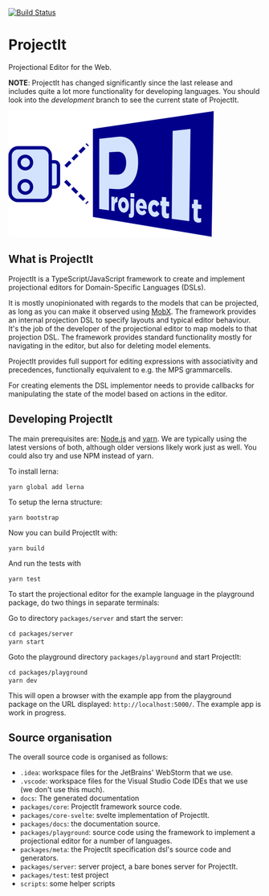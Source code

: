 [![Build Status](https://travis-ci.org/projectit-org/ProjectIt.svg?branch=development)](https://travis-ci.org/projectit-org/ProjectIt)

# ProjectIt
Projectional Editor for the Web.

**NOTE**: ProjectIt has changed significantly since the last release and includes quite a lot more functionality
for developing languages.
You should look into the _development_ branch to see the current state of ProjectIt.

![logo](/public/images/projectit.png)

## What is ProjectIt

ProjectIt is a TypeScript/JavaScript framework to create and implement projectional editors for Domain-Specific Languages (DSLs).

It is mostly unopinionated with regards to the models that can be projected, as long as you can make it observed using [MobX](https://mobx.js.org/).
The framework provides an internal projection DSL to specify layouts and typical editor behaviour.
It's the job of the developer of the projectional editor to map models to that projection DSL.
The framework provides standard functionality mostly for navigating in the editor, but also for deleting model elements.

ProjectIt provides full support for editing expressions with associativity and precedences, functionally equivalent to e.g. the MPS grammarcells.

For creating elements  the DSL implementor needs to 
provide callbacks for manipulating the state of the model based on actions in the editor.

## Developing ProjectIt

The main prerequisites are: [Node.js](https://nodejs.org/) and [yarn](https://yarnpkg.com/).
We are typically using the latest versions of both, although older versions likely work just as well.
You could also try and use NPM instead of yarn.

To install lerna:

    yarn global add lerna

To setup the lerna structure:

    yarn bootstrap
    
Now you can build ProjectIt with:

    yarn build

And run the tests with

    yarn test

To start the projectional editor for the example language in the playground package,
do two things in separate terminals:

Go to directory `packages/server` and start the server:

    cd packages/server
    yarn start

Goto the playground directory `packages/playground` and start ProjectIt:

    cd packages/playground
    yarn dev
    
This will open a browser with the example app from the playground package on the URL displayed: `http://localhost:5000/`.
The example app is work in progress.

## Source organisation

The overall source code is organised as follows: 

* `.idea`: workspace files for the JetBrains' WebStorm that we use.
* `.vscode`: workspace files for the Visual Studio Code IDEs that we use (we don't use this much).
* `docs`: The generated documentation
* `packages/core`: ProjectIt framework source code.
* `packages/core-svelte`: svelte implementation of ProjectIt.
* `packages/docs`: the documentation source.
* `packages/playground`: source code using the framework to implement a projectional editor for a number of languages.
* `packages/meta`: the ProjectIt specification dsl's source code and generators.
* `packages/server`: server project, a bare bones server for ProjectIt.
* `packages/test`: test project 
* `scripts`: some helper scripts 


